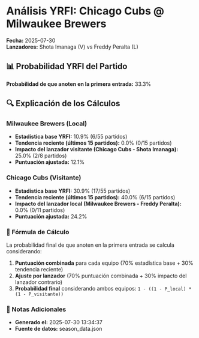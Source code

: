 # Análisis YRFI: Chicago Cubs @ Milwaukee Brewers

**Fecha:** 2025-07-30  
**Lanzadores:** Shota Imanaga (V) vs Freddy Peralta (L)

## 📊 Probabilidad YRFI del Partido

**Probabilidad de que anoten en la primera entrada:** 33.3%

## 🔍 Explicación de los Cálculos

### Milwaukee Brewers (Local)
- **Estadística base YRFI:** 10.9% (6/55 partidos)
- **Tendencia reciente (últimos 15 partidos):** 0.0% (0/15 partidos)
- **Impacto del lanzador visitante (Chicago Cubs - Shota Imanaga):** 25.0% (2/8 partidos)
- **Puntuación ajustada:** 12.1%

### Chicago Cubs (Visitante)
- **Estadística base YRFI:** 30.9% (17/55 partidos)
- **Tendencia reciente (últimos 15 partidos):** 40.0% (6/15 partidos)
- **Impacto del lanzador local (Milwaukee Brewers - Freddy Peralta):** 0.0% (0/11 partidos)
- **Puntuación ajustada:** 24.2%

### 📝 Fórmula de Cálculo

La probabilidad final de que anoten en la primera entrada se calcula considerando:
1. **Puntuación combinada** para cada equipo (70% estadística base + 30% tendencia reciente)
2. **Ajuste por lanzador** (70% puntuación combinada + 30% impacto del lanzador contrario)
3. **Probabilidad final** considerando ambos equipos: `1 - ((1 - P_local) * (1 - P_visitante))`

### 📌 Notas Adicionales

- **Generado el:** 2025-07-30 13:34:37
- **Fuente de datos:** season_data.json
